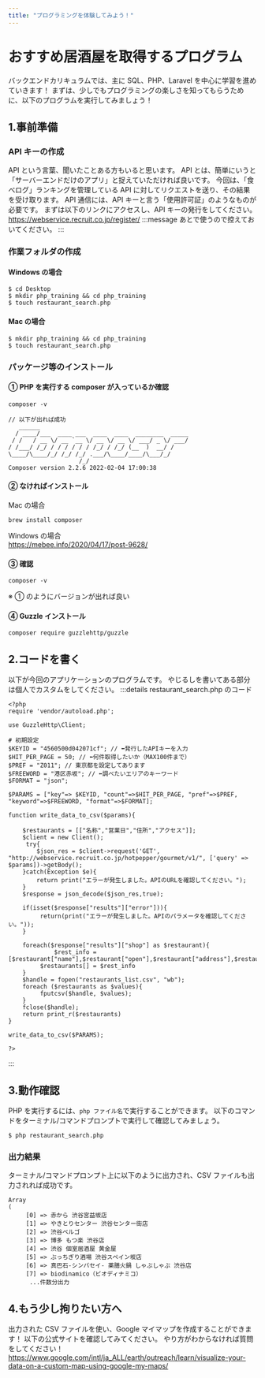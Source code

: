 ```yaml
---
title: "プログラミングを体験してみよう！"
---
```


# おすすめ居酒屋を取得するプログラム

バックエンドカリキュラムでは、主に SQL、PHP、Laravel を中心に学習を進めていきます！
まずは、少しでもプログラミングの楽しさを知ってもらうために、以下のプログラムを実行してみましょう！

## 1.事前準備

### API キーの作成

API という言葉、聞いたことある方もいると思います。
API とは、簡単にいうと「サーバーエンドだけのアプリ」と捉えていただければ良いです。
今回は、「食べログ」ランキングを管理している API に対してリクエストを送り、その結果を受け取ります。
API 通信には、API キーと言う「使用許可証」のようなものが必要です。
まずは以下のリンクにアクセスし、API キーの発行をしてください。
https://webservice.recruit.co.jp/register/
:::message
あとで使うので控えておいてください。
:::

### 作業フォルダの作成

#### Windows の場合

```
$ cd Desktop
$ mkdir php_training && cd php_training
$ touch restaurant_search.php
```

#### Mac の場合

```
$ mkdir php_training && cd php_training
$ touch restaurant_search.php
```

### パッケージ等のインストール

#### ① PHP を実行する composer が入っているか確認

```
composer -v

// 以下が出れば成功
   ______
  / ____/___  ____ ___  ____  ____  ________  _____
 / /   / __ \/ __ `__ \/ __ \/ __ \/ ___/ _ \/ ___/
/ /___/ /_/ / / / / / / /_/ / /_/ (__  )  __/ /
\____/\____/_/ /_/ /_/ .___/\____/____/\___/_/
                    /_/
Composer version 2.2.6 2022-02-04 17:00:38
```

#### ② なければインストール

Mac の場合

```
brew install composer
```

Windows の場合 <br>
https://mebee.info/2020/04/17/post-9628/

#### ③ 確認

```
composer -v
```

※ ① のようにバージョンが出れば良い

#### ④ Guzzle インストール

```
composer require guzzlehttp/guzzle
```

## 2.コードを書く

以下が今回のアプリケーションのプログラムです。
やじるしを書いてある部分は個人でカスタムをしてください。
:::details restaurant_search.php のコード

```php:restaurant_search.php
<?php
require 'vendor/autoload.php';

use GuzzleHttp\Client;

# 初期設定
$KEYID = "4560500d042071cf"; // ⬅︎発行したAPIキーを入力
$HIT_PER_PAGE = 50; // ⬅︎何件取得したいか（MAX100件まで）
$PREF = "Z011"; // 東京都を設定してあります
$FREEWORD = "港区赤坂"; // ⬅︎調べたいエリアのキーワード
$FORMAT = "json";

$PARAMS = ["key"=> $KEYID, "count"=>$HIT_PER_PAGE, "pref"=>$PREF, "keyword"=>$FREEWORD, "format"=>$FORMAT];

function write_data_to_csv($params){

    $restaurants = [["名称","営業日","住所","アクセス"]];
    $client = new Client();
     try{
        $json_res = $client->request('GET', "http://webservice.recruit.co.jp/hotpepper/gourmet/v1/", ['query' => $params])->getBody();
    }catch(Exception $e){
        return print("エラーが発生しました。APIのURLを確認してください。");
    }
    $response = json_decode($json_res,true);

    if(isset($response["results"]["error"])){
         return(print("エラーが発生しました。APIのパラメータを確認してください。"));
    }

    foreach($response["results"]["shop"] as $restaurant){
             $rest_info = [$restaurant["name"],$restaurant["open"],$restaurant["address"],$restaurant["access"]];
         $restaurants[] = $rest_info
    }
    $handle = fopen("restaurants_list.csv", "wb");
    foreach ($restaurants as $values){
         fputcsv($handle, $values);
    }
    fclose($handle);
    return print_r($restaurants)
}

write_data_to_csv($PARAMS);

?>
```

:::

## 3.動作確認

PHP を実行するには、`php ファイル名`で実行することができます。
以下のコマンドをターミナル/コマンドプロンプトで実行して確認してみましょう。

```
$ php restaurant_search.php
```

### 出力結果

ターミナル/コマンドプロンプト上に以下のように出力され、CSV ファイルも出力されれば成功です。

```
Array
(
     [0] => 赤から 渋谷宮益坂店
     [1] => やきとりセンター 渋谷センター街店
     [2] => 渋谷ベルゴ
     [3] => 博多 もつ楽 渋谷店
     [4] => 渋谷 個室居酒屋 黄金屋
     [5] => ぶっちぎり酒場 渋谷スペイン坂店
     [6] => 真巴石‐シンバセイ‐ 薬膳火鍋 しゃぶしゃぶ 渋谷店
     [7] => biodinamico（ビオディナミコ）
      ...件数分出力
```

## 4.もう少し拘りたい方へ

出力された CSV ファイルを使い、Google マイマップを作成することができます！
以下の公式サイトを確認してみてください。
やり方がわからなければ質問をしてください！
https://www.google.com/intl/ja_ALL/earth/outreach/learn/visualize-your-data-on-a-custom-map-using-google-my-maps/
